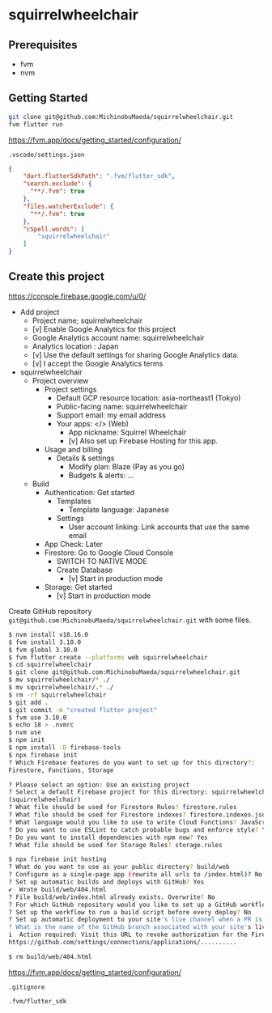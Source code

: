 # squirrelwheelchair

## Prerequisites

- fvm
- nvm

## Getting Started

```bash
git clone git@github.com:MichinobuMaeda/squirrelwheelchair.git
fvm flutter run
```

<https://fvm.app/docs/getting_started/configuration/>

`.vscode/settings.json`

```json
{
    "dart.flutterSdkPath": ".fvm/flutter_sdk",
    "search.exclude": {
      "**/.fvm": true
    },
    "files.watcherExclude": {
      "**/.fvm": true
    },
    "cSpell.words": [
        "squirrelwheelchair"
    ]
}
```

## Create this project

<https://console.firebase.google.com/u/0/>

- Add project
    - Project name; squirrelwheelchair
    - [v] Enable Google Analytics for this project
    - Google Analytics account name: squirrelwheelchair
    - Analytics location : Japan
    - [v] Use the default settings for sharing Google Analytics data.
    - [v] I accept the Google Analytics terms
- squirrelwheelchair
    - Project overview
        - Project settings
            - Default GCP resource location: asia-northeast1 (Tokyo)
            - Public-facing name: squirrelwheelchair
            - Support email: my email address
            - Your apps: </> (Web)
                - App nickname:  Squirrel Wheelchair
                - [v] Also set up Firebase Hosting for this app.
        - Usage and billing
            - Details & settings
                - Modify plan: Blaze (Pay as you go)
                - Budgets & alerts: ...
    - Build
        - Authentication: Get started
            - Templates
                - Template language: Japanese
            - Settings
                - User account linking: Link accounts that use the same email
        - App Check: Later
        - Firestore: Go to Google Cloud Console
            - SWITCH TO NATIVE MODE
            - Create Database
                - [v] Start in production mode
        - Storage: Get started
            - [v] Start in production mode

Create GitHub repository `git@github.com:MichinobuMaeda/squirrelwheelchair.git` with some files.

```bash
$ nvm install v18.16.0
$ fvm install 3.10.0
$ fvm global 3.10.0
$ fvm flutter create --platforms web squirrelwheelchair
$ cd squirrelwheelchair
$ git clone git@github.com:MichinobuMaeda/squirrelwheelchair.git
$ mv squirrelwheelchair/* ./
$ mv squirrelwheelchair/.* ./
$ rm -rf squirrelwheelchair
$ git add .
$ git commit -m "created flutter project"
$ fvm use 3.10.0
$ echo 18 > .nvmrc
$ nvm use
$ npm init
$ npm install -D firebase-tools
$ npx firebase init
? Which Firebase features do you want to set up for this directory?:
Firestore, Functions, Storage

? Please select an option: Use an existing project
? Select a default Firebase project for this directory: squirrelwheelchair 
(squirrelwheelchair)
? What file should be used for Firestore Rules? firestore.rules
? What file should be used for Firestore indexes? firestore.indexes.json
? What language would you like to use to write Cloud Functions? JavaScript
? Do you want to use ESLint to catch probable bugs and enforce style? Yes
? Do you want to install dependencies with npm now? Yes
? What file should be used for Storage Rules? storage.rules

$ npx firebase init hosting
? What do you want to use as your public directory? build/web
? Configure as a single-page app (rewrite all urls to /index.html)? No
? Set up automatic builds and deploys with GitHub? Yes
✔  Wrote build/web/404.html
? File build/web/index.html already exists. Overwrite? No
? For which GitHub repository would you like to set up a GitHub workflow? (format: user/repository) MichinobuMaeda/squirrelwheelchair
? Set up the workflow to run a build script before every deploy? No
? Set up automatic deployment to your site's live channel when a PR is merged? Yes
? What is the name of the GitHub branch associated with your site's live channel? main
i  Action required: Visit this URL to revoke authorization for the Firebase CLI GitHub OAuth App:
https://github.com/settings/connections/applications/..........

$ rm build/web/404.html
```

<https://fvm.app/docs/getting_started/configuration/>

`.gitignore`

```gitignore
.fvm/flutter_sdk
```
